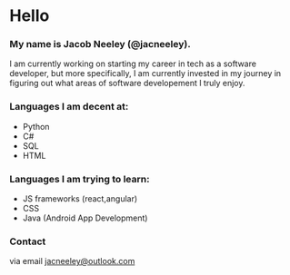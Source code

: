 # Hello
### My name is Jacob Neeley (@jacneeley).
I am currently working on starting my career in tech as a software developer, but more specifically, I am currently invested in my journey in figuring out what areas of software developement I truly enjoy.

### Languages I am decent at:
- Python
- C#
- SQL
- HTML

### Languages I am trying to learn:
- JS frameworks (react,angular) 
- CSS
- Java (Android App Development) 


### Contact 
via email jacneeley@outlook.com


